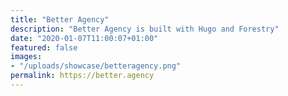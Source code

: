 ```yaml
---
title: "Better Agency"
description: "Better Agency is built with Hugo and Forestry"
date: "2020-01-07T11:00:07+01:00"
featured: false
images:
- "/uploads/showcase/betteragency.png"
permalink: https://better.agency
---
```

